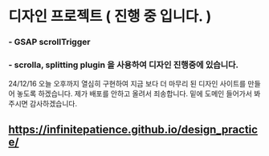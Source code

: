 # 디자인 프로젝트 ( 진행 중 입니다. )

### - GSAP scrollTrigger
### - scrolla, splitting plugin 을 사용하여 디자인 진행중에 있습니다.

24/12/16 오늘 오후까지 열심히 구현하여 지금 보다 더 마무리 된 디자인 사이트를 만들어 놓도록 하겠습니다.
제가 배포를 안하고 올려서 죄송합니다. 밑에 도메인 들어가서 봐주시면 감사하겠습니다.
## https://infinitepatience.github.io/design_practice/

